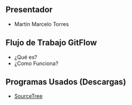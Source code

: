 ## Presentador
- Martin Marcelo Torres

## Flujo de Trabajo GitFlow
- ¿Qué es?
- ¿Como Funciona?

## Programas Usados (Descargas)
- [SourceTree](https://www.sourcetreeapp.com/)
